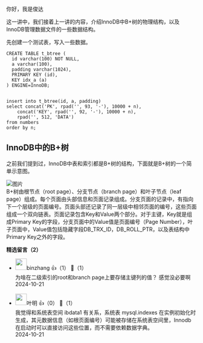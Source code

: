 你好，我是俊达

这一讲中，我们接着上一讲的内容，介绍InnoDB中B+树的物理结构，以及InnoDB管理数据文件的一些数据结构。

先创建一个测试表，写入一些数据。

```plain
CREATE TABLE t_btree (
  id varchar(100) NOT NULL,
  a varchar(100),
  padding varchar(1024),
  PRIMARY KEY (id),
  KEY idx_a (a)
) ENGINE=InnoDB;


insert into t_btree(id, a, padding)
select concat('PK', rpad('', 93, '-'), 10000 + n), 
    concat('KEY', rpad('', 92, '-'), 10000 + n), 
    rpad('', 512, 'DATA')
from numbers
order by n;
```

## InnoDB中的B+树

之前我们提到过，InnoDB中表和索引都是B+树的结构，下面就是B+树的一个简单示意图。

![图片](https://static001.geekbang.org/resource/image/e1/61/e13e508ac2e765a9620c1918590c7d61.jpg?wh=1384x701)  
B+树由根节点（root page）、分支节点（branch page）和叶子节点（leaf page）组成。每个页面由头部信息和页面记录组成。分支页面的记录中，有指向下一个层级的页面编号。页面头部还记录了同一层级中相邻页面的编号，这些页面组成一个双向链表。页面记录包含Key和Value两个部分。对于主键，Key就是组成Primary Key的字段，分支页面中的Value值是页面编号（Page Number），叶子页面中，Value值包括隐藏字段DB\_TRX\_ID，DB\_ROLL\_PTR，以及表结构中Primary Key之外的字段。
<div><strong>精选留言（2）</strong></div><ul>
<li><img src="https://thirdwx.qlogo.cn/mmopen/vi_32/Q3auHgzwzM59PTNiaDASVicbVaeWBU1WKmOgyHcqVtl85nDwAqDicib1EUKE2RRoU0x0vZctZO4kbPDUTTke8qKfAw/132" width="30px"><span>binzhang</span> 👍（1） 💬（1）<div>为啥在二级索引的root和branch page上要存储主键列的值？ 感觉没必要啊</div>2024-10-21</li><br/><li><img src="https://static001.geekbang.org/account/avatar/00/15/8d/4d/992070e8.jpg" width="30px"><span>叶明</span> 👍（0） 💬（1）<div>我觉得和系统表空间 ibdata1 有关系，系统表 mysql.indexes 在实例初始化时生成，其元数据信息（如根页面编号）可能被存储在系统表空间里，Innodb 在启动时可以直接访问这些位置，而不需要依赖数据字典。</div>2024-10-21</li><br/>
</ul>